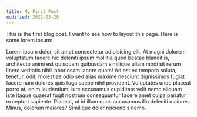 ```yaml
---
title: My First Post
modified: 2022-03-20
---
```


This is the first blog post. I want to see how to layout this page. Here is some lorem ipsum:

Lorem ipsum dolor, sit amet consectetur adipisicing elit. At magni dolorem voluptatum facere hic deleniti ipsum mollitia quod beatae blanditiis, architecto animi est quisquam quibusdam similique ullam modi sit rerum libero veritatis nihil laboriosam labore quam! Ad est ex tempora soluta, tenetur, odit, molestiae odio sed alias maxime nesciunt dignissimos fugiat facere nam dolores quis fuga saepe nihil provident. Voluptates unde placeat porro at, enim laudantium, iure accusamus cupiditate velit nemo aliquam iste itaque quaerat fugit nostrum consequuntur facere amet culpa pariatur excepturi sapiente. Placeat, ut id illum quos accusamus illo deleniti maiores. Minus, dolorum maiores? Similique dolor reiciendis nemo.
